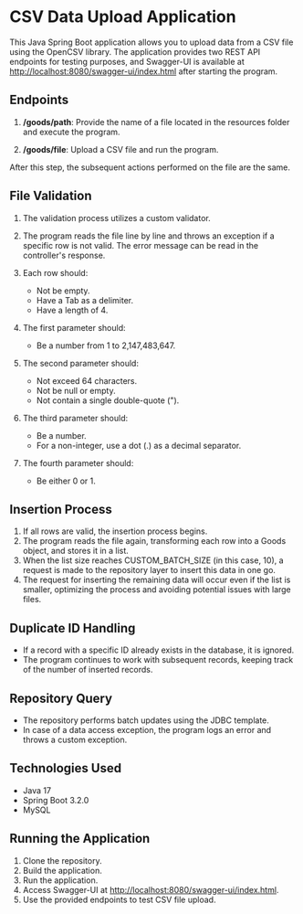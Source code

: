 # CSV Data Upload Application

This Java Spring Boot application allows you to upload data from a CSV file using the OpenCSV library. The application provides two REST API endpoints for testing purposes, and Swagger-UI is available at [http://localhost:8080/swagger-ui/index.html](http://localhost:8080/swagger-ui/index.html) after starting the program.

## Endpoints

1. **/goods/path**: Provide the name of a file located in the resources folder and execute the program.

2. **/goods/file**: Upload a CSV file and run the program.

After this step, the subsequent actions performed on the file are the same.

## File Validation

1. The validation process utilizes a custom validator.
2. The program reads the file line by line and throws an exception if a specific row is not valid. The error message can be read in the controller's response.
3. Each row should:
    - Not be empty.
    - Have a Tab as a delimiter.
    - Have a length of 4.
4. The first parameter should:
    - Be a number from 1 to 2,147,483,647.

5. The second parameter should:
    - Not exceed 64 characters.
    - Not be null or empty.
    - Not contain a single double-quote (").

6. The third parameter should:
    - Be a number.
    - For a non-integer, use a dot (.) as a decimal separator.

7. The fourth parameter should:
    - Be either 0 or 1.

## Insertion Process

1. If all rows are valid, the insertion process begins.
2. The program reads the file again, transforming each row into a Goods object, and stores it in a list.
3. When the list size reaches CUSTOM_BATCH_SIZE (in this case, 10), a request is made to the repository layer to insert this data in one go.
4. The request for inserting the remaining data will occur even if the list is smaller, optimizing the process and avoiding potential issues with large files.

## Duplicate ID Handling

- If a record with a specific ID already exists in the database, it is ignored.
- The program continues to work with subsequent records, keeping track of the number of inserted records.

## Repository Query

- The repository performs batch updates using the JDBC template.
- In case of a data access exception, the program logs an error and throws a custom exception.

## Technologies Used

- Java 17
- Spring Boot 3.2.0
- MySQL

## Running the Application

1. Clone the repository.
2. Build the application.
3. Run the application.
4. Access Swagger-UI at [http://localhost:8080/swagger-ui/index.html](http://localhost:8080/swagger-ui/index.html).
5. Use the provided endpoints to test CSV file upload.

